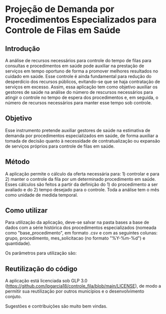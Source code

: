 # Projeção de Demanda por Procedimentos Especializados para Controle de Filas em Saúde

## Introdução

A análise de recursos necessários para controle do tempo de filas para consultas e procedimentos em saúde pode auxiliar na prestação de serviços em tempo oportuno de forma a promover melhores resultados no cuidado em saúde. Esse controle é ainda fundamental para redução do desperdício dos recursos públicos, evitando-se que se haja contratação de serviços em excesso. Assim, essa aplicação tem como objetivo auxiliar os gestores de saúde na análise do número de rescursos necessários para atingir o controle no tempo de espera dos procedimentos e, em seguida, o número de recursos necessários para manter esse tempo sob controle.

## Objetivo
Esse instrumento pretende auxiliar gestores de saúde na estimativa de demanda por procedimentos especializados em saúde, de forma auxiliar a tomada de decisão quanto à necessidade de contratualização ou expansão de serviços próprios para controle de filas em saúde. 

## Método
A aplicação permite o cálculo da oferta necessária para: 1) controlar e para 2) manter o controle da fila por um determinado procedimento em saúde. Esses cálculos são feitos a partir da definição do 1) do procedimento a ser avaliado e do 2) tempo desejado para o controle. Toda a análise tem o mês como unidade de medida temporal.

## Como utilizar
Para utilização da aplicação, deve-se salvar na pasta bases a base de dados com a série histórica dos procedimentos especializados (nomeada como "base_procedimento", em formato .csv e com as seguintes colunas: grupo, procedimento, mes_solicitacao (no formato "%Y-%m-%d") e quantidade).

Os parâmetros para utilização são:


## Reutilização do código
A aplicação está licenciada sob GLP 3.0 (https://github.com/lpgarcia18/controle_fila/blob/main/LICENSE), de modo a permitir sua reutilização por outros municípios e o desenvolvimento conjuto. 

Sugestões e contribuições são muito bem vindas.

